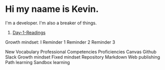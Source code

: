 # Hi my naame is Kevin.
I'm a developer.
I'm also a breaker of things.

1. [Day-1-Readings](day1.md)

Growth mindset: I 
Reminder 1
Reminder 2
Reminder 3





New Vocabulary
Professional Competencies
Proficiencies
Canvas
Github
Slack
Growth mindset
Fixed mindset
Repository
Markdown
Web publishing
Path learning
Sandbox learning
